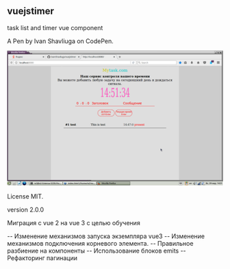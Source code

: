 ## vuejstimer

task list and timer vue component

A Pen by Ivan Shavliuga on CodePen. 

<img width="600" src="https://github.com/IvanShavliuga/vuejstimer/blob/master/screen.png">

License MIT.

version 2.0.0

Миграция с vue 2 на vue 3 с целью обучения
 
 -- Изменение механизмов запуска экземпляра vue3
 -- Изменение механизмов подключения корневого элемента.
 -- Правильное разбиение на компоненты
 -- Использование блоков emits
 -- Рефакторинг пагинации
